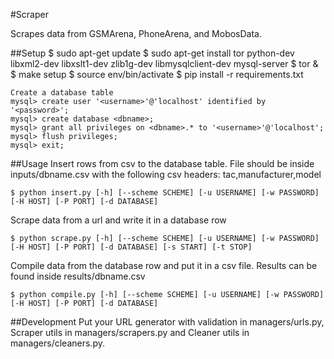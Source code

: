 #Scraper

Scrapes data from GSMArena, PhoneArena, and MobosData.

##Setup
    $ sudo apt-get update
    $ sudo apt-get install tor python-dev libxml2-dev libxslt1-dev zlib1g-dev libmysqlclient-dev mysql-server
    $ tor &
    $ make setup
    $ source env/bin/activate
    $ pip install -r requirements.txt

    Create a database table
    mysql> create user '<username>'@'localhost' identified by '<password>';
    mysql> create database <dbname>;
    mysql> grant all privileges on <dbname>.* to '<username>'@'localhost';
    mysql> flush privileges;
    mysql> exit;

##Usage
Insert rows from csv to the database table. File should be inside inputs/dbname.csv with the following csv headers: tac,manufacturer,model

    $ python insert.py [-h] [--scheme SCHEME] [-u USERNAME] [-w PASSWORD] [-H HOST] [-P PORT] [-d DATABASE]

Scrape data from a url and write it in a database row

    $ python scrape.py [-h] [--scheme SCHEME] [-u USERNAME] [-w PASSWORD] [-H HOST] [-P PORT] [-d DATABASE] [-s START] [-t STOP]

Compile data from the database row and put it in a csv file. Results can be found inside results/dbname.csv

    $ python compile.py [-h] [--scheme SCHEME] [-u USERNAME] [-w PASSWORD] [-H HOST] [-P PORT] [-d DATABASE]

##Development
Put your URL generator with validation in managers/urls.py, Scraper utils in managers/scrapers.py and Cleaner utils in managers/cleaners.py.